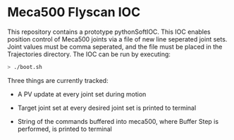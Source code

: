 # Meca500 Flyscan IOC

This repository contains a prototype pythonSoftIOC. This IOC enables position control of Meca500 joints via a file of new line seperated joint sets.
Joint values must be comma seperated, and the file must be placed in the Trajectories directory.
The IOC can be run by executing:

```bash
> ./boot.sh
```

Three things are currently tracked:

- A PV update at every joint set during motion

- Target joint set at every desired joint set is printed to terminal

- String of the commands buffered into meca500, where Buffer Step is performed, is printed to terminal
